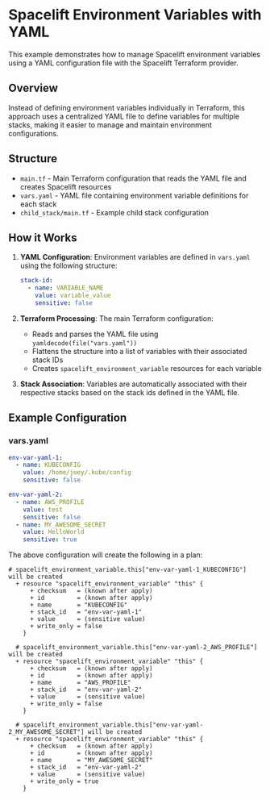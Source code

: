 # Spacelift Environment Variables with YAML

This example demonstrates how to manage Spacelift environment variables using a YAML configuration file with the Spacelift Terraform provider.

## Overview

Instead of defining environment variables individually in Terraform, this approach uses a centralized YAML file to define variables for multiple stacks, making it easier to manage and maintain environment configurations.

## Structure

- `main.tf` - Main Terraform configuration that reads the YAML file and creates Spacelift resources
- `vars.yaml` - YAML file containing environment variable definitions for each stack
- `child_stack/main.tf` - Example child stack configuration

## How it Works

1. **YAML Configuration**: Environment variables are defined in `vars.yaml` using the following structure:
   ```yaml
   stack-id:
     - name: VARIABLE_NAME
       value: variable_value
       sensitive: false
   ```

2. **Terraform Processing**: The main Terraform configuration:
   - Reads and parses the YAML file using `yamldecode(file("vars.yaml"))`
   - Flattens the structure into a list of variables with their associated stack IDs
   - Creates `spacelift_environment_variable` resources for each variable

3. **Stack Association**: Variables are automatically associated with their respective stacks based on the stack ids defined in the YAML file.

## Example Configuration

### vars.yaml
```yaml
env-var-yaml-1:
  - name: KUBECONFIG
    value: /home/joey/.kube/config
    sensitive: false

env-var-yaml-2:
  - name: AWS_PROFILE
    value: test
    sensitive: false
  - name: MY_AWESOME_SECRET
    value: HelloWorld
    sensitive: true
```

The above configuration will create the following in a plan:

```ansi
# spacelift_environment_variable.this["env-var-yaml-1_KUBECONFIG"] will be created
  + resource "spacelift_environment_variable" "this" {
      + checksum   = (known after apply)
      + id         = (known after apply)
      + name       = "KUBECONFIG"
      + stack_id   = "env-var-yaml-1"
      + value      = (sensitive value)
      + write_only = false
    }

  # spacelift_environment_variable.this["env-var-yaml-2_AWS_PROFILE"] will be created
  + resource "spacelift_environment_variable" "this" {
      + checksum   = (known after apply)
      + id         = (known after apply)
      + name       = "AWS_PROFILE"
      + stack_id   = "env-var-yaml-2"
      + value      = (sensitive value)
      + write_only = false
    }

  # spacelift_environment_variable.this["env-var-yaml-2_MY_AWESOME_SECRET"] will be created
  + resource "spacelift_environment_variable" "this" {
      + checksum   = (known after apply)
      + id         = (known after apply)
      + name       = "MY_AWESOME_SECRET"
      + stack_id   = "env-var-yaml-2"
      + value      = (sensitive value)
      + write_only = true
    }
```

